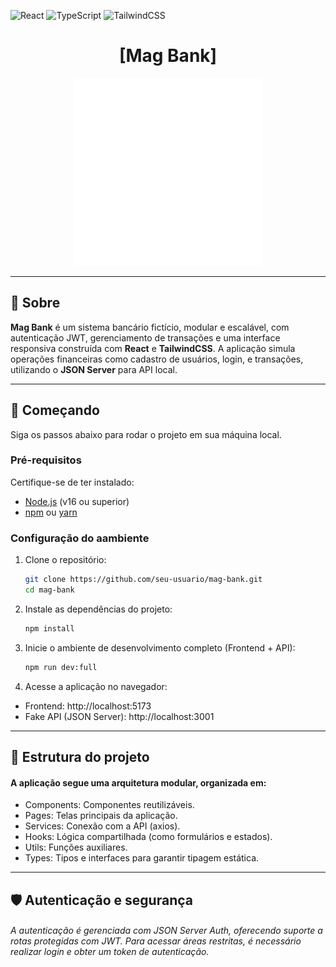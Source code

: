 ![React](https://img.shields.io/badge/React-61DAFB?style=for-the-badge&logo=react&logoColor=white)
![TypeScript](https://img.shields.io/badge/TypeScript-3178C6?style=for-the-badge&logo=typescript&logoColor=white)
![TailwindCSS](https://img.shields.io/badge/TailwindCSS-06B6D4?style=for-the-badge&logo=tailwindcss&logoColor=white)

<h1 align="center" style="font-weight: bold;">[Mag Bank]</h1>

<p align="center">
  <img src=".github/logo.svg" alt="Mag Bank logo" width="300px">
</p>

---

## 📌 Sobre

**Mag Bank** é um sistema bancário fictício, modular e escalável, com autenticação JWT, gerenciamento de transações e uma interface responsiva construída com **React** e **TailwindCSS**. A aplicação simula operações financeiras como cadastro de usuários, login, e transações, utilizando o **JSON Server** para API local.

---

## 🚀 Começando

Siga os passos abaixo para rodar o projeto em sua máquina local.

### Pré-requisitos

Certifique-se de ter instalado:
- [Node.js](https://nodejs.org/) (v16 ou superior)
- [npm](https://www.npmjs.com/) ou [yarn](https://yarnpkg.com/)

### Configuração do aambiente

1. Clone o repositório:
   ```bash
   git clone https://github.com/seu-usuario/mag-bank.git
   cd mag-bank
   ```

2. Instale as dependências do projeto:
   ```bash
   npm install
   ```

3. Inicie o ambiente de desenvolvimento completo (Frontend + API):
   ```bash
   npm run dev:full
   ```

4. Acesse a aplicação no navegador:
- Frontend: http://localhost:5173
- Fake API (JSON Server): http://localhost:3001

---

## 📂 Estrutura do projeto

#### A aplicação segue uma arquitetura modular, organizada em:
- Components: Componentes reutilizáveis.
- Pages: Telas principais da aplicação.
- Services: Conexão com a API (axios).
- Hooks: Lógica compartilhada (como formulários e estados).
- Utils: Funções auxiliares.
- Types: Tipos e interfaces para garantir tipagem estática.


---

## 🛡️ Autenticação e segurança

###### A autenticação é gerenciada com JSON Server Auth, oferecendo suporte a rotas protegidas com JWT. Para acessar áreas restritas, é necessário realizar login e obter um token de autenticação.
